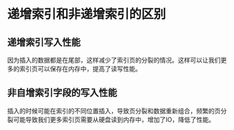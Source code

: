 # 递增索引和非递增索引的区别

## 递增索引写入性能

因为插入的数据都是在尾部，这样减少了索引页的分裂的情况。这样可以让我们更多的索引页可以保存在内存中，提高了读写性能。

## 非自增索引字段的写入性能

插入的时候可能在索引的不同位置插入，导致页分裂和数据重新组合，频繁的页分裂可能导致我们更多索引页需要从硬盘读到内存中，增加了IO，降低了性能。